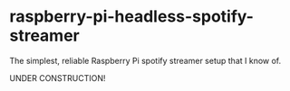 # raspberry-pi-headless-spotify-streamer
The simplest, reliable Raspberry Pi spotify streamer setup that I know of.

UNDER CONSTRUCTION!
